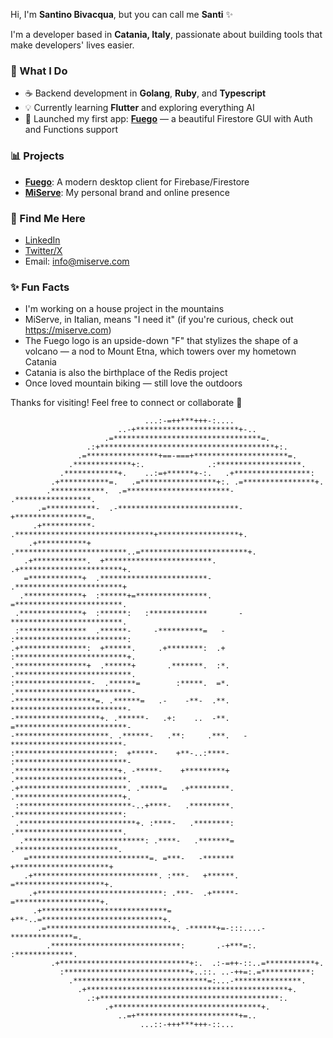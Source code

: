 Hi, I'm **Santino Bivacqua**, but you can call me **Santi** ✨

I'm a developer based in **Catania, Italy**, passionate about building tools that make developers' lives easier.

### 🚀 What I Do
- ☕ Backend development in **Golang**, **Ruby**, and **Typescript**
- 💡 Currently learning **Flutter** and exploring everything AI
- 📅 Launched my first app: [**Fuego**](https://fuegoapp.dev) — a beautiful Firestore GUI with Auth and Functions support

### 📊 Projects
- [**Fuego**](https://fuegoapp.dev): A modern desktop client for Firebase/Firestore
- [**MiServe**](https://miserve.com): My personal brand and online presence

### 👤 Find Me Here
- [LinkedIn](https://www.linkedin.com/in/sanbiv/)
- [Twitter/X](https://x.com/miserve)
- Email: info@miserve.com

### ✨ Fun Facts
- I'm working on a house project in the mountains
- MiServe, in Italian, means "I need it" (if you're curious, check out https://miserve.com)
- The Fuego logo is an upside-down "F" that stylizes the shape of a volcano — a nod to Mount Etna, which towers over my hometown Catania
- Catania is also the birthplace of the Redis project
- Once loved mountain biking — still love the outdoors

Thanks for visiting! Feel free to connect or collaborate 👋

```
                              ...:-=++***+++-:....                             
                        ..-+***********************+-..                        
                     .=*********************************=.                     
                 .:+***************************************+:.                 
               .=****************+==-===+*********************=.               
             .*************+:.              .:*******************.             
           .************+.    ..:=+******+-:.   .+*****************:           
         .+***********=.   .=*****************+:. .=****************+.         
        .************.  .=***********************-  .*****************.        
      .=***********-  .-***************************-  +****************=.      
     .+***********-  .*******************************+******************+.     
    .+***********+  .*************************..=************************+.    
   .+************.  +************************.   .+***********************+.   
   =************+  .************************-     .************************+   
  .*************+  :******+=****************.      =************************.  
 .**************+  :******:   :*************       -*************************. 
 :***************  .******-     -**********=   -   :*************************: 
.+***************:  +******.     .+********:  .+   :*************************+.
.****************+  .******+       .*******.  :*.  .**************************.
:*****************-  .******=        :*****.  =*.  .**************************-
-******************=. .******=   .-    -**-  .**.   **************************-
-*******************+. .******-   .+:    ..  -**.   =*************************-
-*********************. .******-   .**:     .***.   -*************************-
:**********************:  +*****-    +**-..:****-   :*************************-
.***********************+. -*****-    +*********+   .*************************.
.+************************. .*****=   .+*********.  .************************+.
 :*************************-..+****-   .*********.  .************************: 
 .**************************+. :****-   .********:  .************************. 
  .***************************: .****-   .*******=  .***********************.  
   =***************************=. =***-   -*******   +*********************+   
   .+****************************. :***-   +******.  =********************+.   
    .+****************************: .***-  .+*****-  =*******************+.    
     .+****************************=  +**-..=***************************+.     
      .=****************************+. -******+=-:::....-**************=.      
        .*****************************:       .-+***=:. :*************.        
         .+*****************************+:.  .:-=++-::..=***********+.         
           :****************************+..::. ..-++=:.=***********:           
             .******************************=:...-***************.             
               .+*********************************************+.               
                 .:+****************************************:.                 
                     .+*********************************+.                     
                        ..=+***********************+=..                        
                             ...::-+++***+++-::...                             
```
